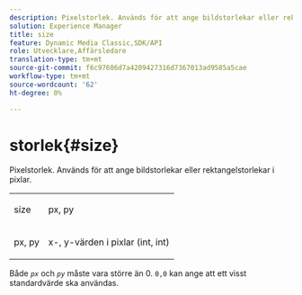 ```yaml
---
description: Pixelstorlek. Används för att ange bildstorlekar eller rektangelstorlekar i pixlar.
solution: Experience Manager
title: size
feature: Dynamic Media Classic,SDK/API
role: Utvecklare,Affärsledare
translation-type: tm+mt
source-git-commit: f6c97606d7a4209427316d7367013ad9585a5cae
workflow-type: tm+mt
source-wordcount: '62'
ht-degree: 0%

---
```



# storlek{#size}

Pixelstorlek. Används för att ange bildstorlekar eller rektangelstorlekar i pixlar.

<table id="simpletable_06761BED6FF14C2A83745A78B10D3419"> 
 <tr class="strow"> 
  <td class="stentry"> <p><span class="codeph"> <span class="varname"> size</span> </span> </p> </td> 
  <td class="stentry"> <p><span class="codeph"> <span class="varname"> px, py</span> </span> </p></td> 
 </tr> 
 <tr class="strow"> 
  <td class="stentry"> <p><span class="codeph"> <span class="varname"> px, py</span> </span> </p></td> 
  <td class="stentry"> <p>x-, y-värden i pixlar (int, int) </p></td> 
 </tr> 
</table>

Både *`px`* och *`py`* måste vara större än 0. `0,0` kan ange att ett visst standardvärde ska användas.
